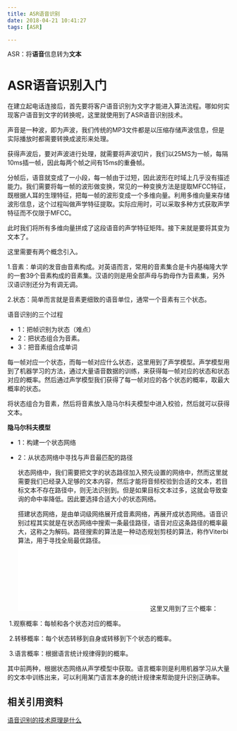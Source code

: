 ```yaml
---
title: ASR语音识别
date: 2018-04-21 10:41:27
tags: [ASR]

---
```




ASR：将**语音**信息转为**文本**

<!--more-->

# ASR语音识别入门

​	在建立起电话连接后，首先要将客户语音识别为文字才能进入算法流程。哪如何实现客户语音到文字的转换呢，这里就使用到了ASR语音识别技术。

​	声音是一种波，即为声波，我们传统的MP3文件都是以压缩存储声波信息，但是实际播放时都需要转换成波形来处理。

​	获得声波后，要对声波进行处理，就需要将声波切片，我们以25MS为一帧，每隔10ms插一帧，因此每两个帧之间有15ms的重叠帧。

​	分帧后，语音就变成了一小段，每一帧由于过短，因此波形在时域上几乎没有描述能力。我们需要将每一帧的波形做变换，常见的一种变换方法是提取MFCC特征，既根据人耳的生理特征，把每一帧的波形变成一个多维向量。利用多维向量来存储波形信息，这个过程叫做声学特征提取。实际应用时，可以采取多种方式获取声学特征而不仅限于MFCC。

​	此时我们将所有多维向量拼成了这段语音的声学特征矩阵。接下来就是要将其变为文本了。

这里需要有两个概念引入。

1.音素：单词的发音由音素构成。对英语而言，常用的音素集合是卡内基梅隆大学的一套39个音素构成的音素集。汉语的则是用全部声母与韵母作为音素集，另外汉语识别还分为有调无调。

2.状态：简单而言就是音素更细致的语音单位，通常一个音素有三个状态。

语音识别的三个过程

* 1：把帧识别为状态（难点）
* 2：把状态组合为音素。
* 3：把音素组合成单词

每一帧对应一个状态，而每一帧对应什么状态，这里用到了声学模型。声学模型用到了机器学习的方法，通过大量语音数据的训练，来获得每一帧对应的状态和状态对应的概率。然后通过声学模型我们获得了每一帧对应的各个状态的概率，取最大概率的状态。

将状态组合为音素，然后将音素放入隐马尔科夫模型中进入校验，然后就可以获得文本。

**隐马尔科夫模型**

* 1：构建一个状态网络

* 2：从状态网络中寻找与声音最匹配的路径

   状态网络中，我们需要把文字的状态路径加入预先设置的网络中，然而这里就需要我们已经录入足够的文本内容，然后才能将音频校验到合适的文本，若目标文本不存在路径中，则无法识别到。但是如果目标文本过多，这就会导致查询的命中率降低。因此要选择合适大小的状态网络。

   搭建状态网络，是由单词级网络展开成音素网络，再展开成状态网络。语音识别过程其实就是在状态网络中搜索一条最佳路径，语音对应这条路径的概率最大，这称之为解码。路径搜索的算法是一种动态规划剪枝的算法，称作Viterbi算法，用于寻找全局最优路径。![状态网络搜索](../img/状态网路搜索.img)这里又用到了三个概率：

​	1.观察概率：每帧和各个状态对应的概率。

​	2.转移概率：每个状态转移到自身或转移到下个状态的概率。

​	3.语言概率：根据语言统计规律得到的概率。

其中前两种，根据状态网络从声学模型中获取。语言概率则是利用机器学习从大量的文本中训练出来，可以利用某门语言本身的统计规律来帮助提升识别正确率。

## 相关引用资料

[语音识别的技术原理是什么](https://www.zhihu.com/question/20398418)